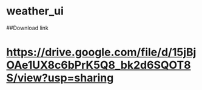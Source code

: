 # weather_ui

##Download link
# https://drive.google.com/file/d/15jBjOAe1UX8c6bPrK5Q8_bk2d6SQOT8S/view?usp=sharing
